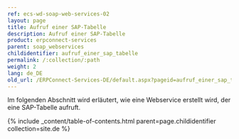 ```yaml
---
ref: ecs-wd-soap-web-services-02
layout: page
title: Aufruf einer SAP-Tabelle
description: Aufruf einer SAP-Tabelle
product: erpconnect-services
parent: soap_webservices
childidentifier: aufruf_einer_sap_tabelle
permalink: /:collection/:path
weight: 2
lang: de_DE
old_url: /ERPConnect-Services-DE/default.aspx?pageid=aufruf_einer_sap_tabelle
---
```


Im folgenden Abschnitt wird erläutert, wie eine Webservice erstellt wird, der eine SAP-Tabelle aufruft.

{% include _content/table-of-contents.html parent=page.childidentifier collection=site.de %}